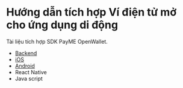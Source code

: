 # Hướng dẫn tích hợp Ví điện tử mở cho ứng dụng di động
Tài liệu tích hợp SDK PayME OpenWallet.
- [Backend](https://github.com/PayME-Tech/OpenEWallet/wiki/Backend)
- [iOS](https://github.com/PayME-Tech/PayME-SDK-IOS/blob/master/README.md)
- [Android](https://github.com/PayME-Tech/PayME-SDK-Android-Example/blob/main/README.md)
- React Native
- Java script
